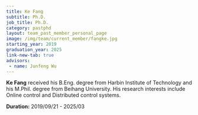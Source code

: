 ```yaml
---
title: Ke Fang
subtitle: Ph.D.
job_title: Ph.D.
category: pastphd
layout: team_past_member_personal_page
image: /img/team/current_member/fangke.jpg
starting_year: 2019
graduation_year: 2025
link-new-tab: true
advisors:
 - name: Junfeng Wu
---
```



**Ke Fang** received his B.Eng. degree from Harbin Institute of Technology and his M.Phil. degree from Beihang University. His research interests include Online control and Distributed control systems.

**Duration:** 2019/09/21 - 2025/03